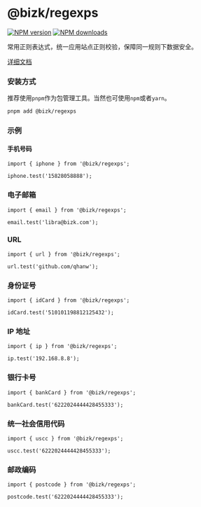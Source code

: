 # @bizk/regexps

[![NPM version](https://img.shields.io/npm/v/@bizk/regexps.svg?style=flat)](https://npmjs.org/package/@bizk/regexps)
[![NPM downloads](https://img.shields.io/npm/dm/@bizk/regexps.svg?style=flat)](https://npmjs.org/package/@bizk/regexps)

常用正则表达式，统一应用站点正则校验，保障同一规则下数据安全。

[详细文档](https://bizk.qhan.wang/regexps)

### 安装方式

推荐使用`pnpm`作为包管理工具。当然也可使用`npm`或者`yarn`。

```bash
pnpm add @bizk/regexps
```

### 示例

#### 手机号码

```tsx | pure
import { iphone } from '@bizk/regexps';

iphone.test('15828058888');
```

### 电子邮箱

```tsx | pure
import { email } from '@bizk/regexps';

email.test('libra@bizk.com');
```

### URL

```tsx | pure
import { url } from '@bizk/regexps';

url.test('github.com/qhanw');
```

### 身份证号

```tsx | pure
import { idCard } from '@bizk/regexps';

idCard.test('510101198812125432');
```

### IP 地址

```tsx | pure
import { ip } from '@bizk/regexps';

ip.test('192.168.8.8');
```

### 银行卡号

```tsx | pure
import { bankCard } from '@bizk/regexps';

bankCard.test('6222024444428455333');
```

### 统一社会信用代码

```tsx | pure
import { uscc } from '@bizk/regexps';

uscc.test('6222024444428455333');
```

### 邮政编码

```tsx | pure
import { postcode } from '@bizk/regexps';

postcode.test('6222024444428455333');
```
